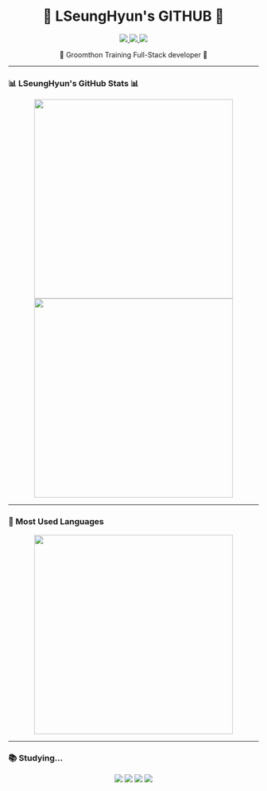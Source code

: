 <h1 align="center">🍒 LSeungHyun's GITHUB 🍒</h1>

<p align="center">
  <a href="https://github.com/yourusername">
    <img src="https://img.shields.io/badge/GitHub-152%20%2F%20918-green?style=for-the-badge" />
  </a>
  <a href="https://solved.ac/yourhandle">
    <img src="https://img.shields.io/badge/solved.ac-S2-blue?style=for-the-badge" />
  </a>
  <a href="https://yourblog.tistory.com">
    <img src="https://img.shields.io/badge/TISTORY%20BLOG-000?style=for-the-badge&logo=Tistory&logoColor=white" />
  </a>
</p>

<p align="center">🌱 Groomthon Training Full-Stack developer 🌱</p>

---

### 📊 LSeungHyun's GitHub Stats 📊

<p align="center">
  <img src="https://github-readme-stats.vercel.app/api?username=yourusername&show_icons=true&theme=default&count_private=true" width="400px"/>
  <img src="https://github-readme-streak-stats.herokuapp.com/?user=yourusername&theme=default" width="400px" />
</p>

---

### 🎨 Most Used Languages

<p align="center">
  <img src="https://github-readme-stats.vercel.app/api/top-langs/?username=LSeungHyun&layout=compact&theme=default&langs_count=6" width="400px"/>
</p>

---

### 📚 Studying...

<p align="center">
  <img src="https://img.shields.io/badge/Git-F05032?style=for-the-badge&logo=git&logoColor=white" />
  <img src="https://img.shields.io/badge/C%23-239120?style=for-the-badge&logo=c-sharp&logoColor=white" />
  <img src="https://img.shields.io/badge/Unity-100000?style=for-the-badge&logo=unity&logoColor=white" />
  <img src="https://img.shields.io/badge/Photon-1B72A3?style=for-the-badge&logo=photon&logoColor=white" />
</p>

